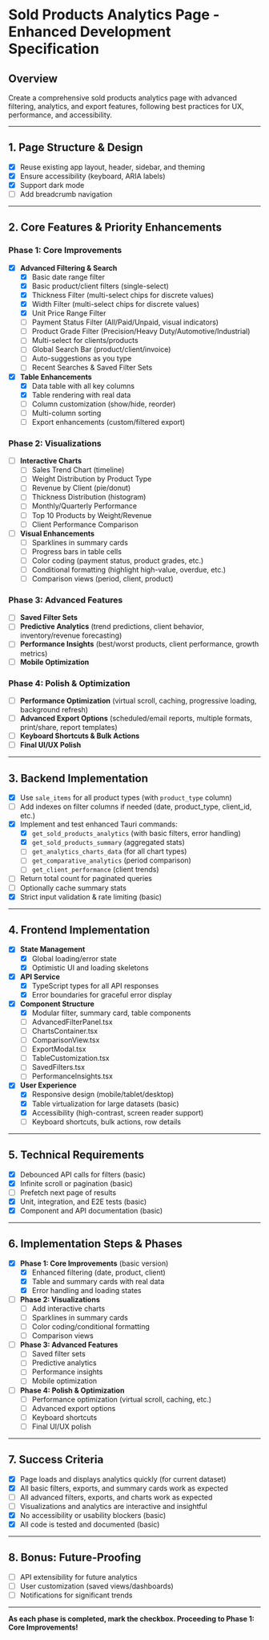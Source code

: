 # Sold Products Analytics Page - Enhanced Development Specification

## Overview
Create a comprehensive sold products analytics page with advanced filtering, analytics, and export features, following best practices for UX, performance, and accessibility.

---

## 1. Page Structure & Design
- [x] Reuse existing app layout, header, sidebar, and theming
- [x] Ensure accessibility (keyboard, ARIA labels)
- [x] Support dark mode
- [ ] Add breadcrumb navigation

---

## 2. Core Features & Priority Enhancements

### Phase 1: Core Improvements
- [x] **Advanced Filtering & Search**
  - [x] Basic date range filter
  - [x] Basic product/client filters (single-select)
  - [x] Thickness Filter (multi-select chips for discrete values)
  - [x] Width Filter (multi-select chips for discrete values)
    <!-- These use chips instead of sliders/inputs because the set of possible values is small and known. -->
  - [x] Unit Price Range Filter
  - [ ] Payment Status Filter (All/Paid/Unpaid, visual indicators)
  - [ ] Product Grade Filter (Precision/Heavy Duty/Automotive/Industrial)
  - [ ] Multi-select for clients/products
  - [ ] Global Search Bar (product/client/invoice)
  - [ ] Auto-suggestions as you type
  - [ ] Recent Searches & Saved Filter Sets
- [x] **Table Enhancements**
  - [x] Data table with all key columns
  - [x] Table rendering with real data
  - [ ] Column customization (show/hide, reorder)
  - [ ] Multi-column sorting
  - [ ] Export enhancements (custom/filtered export)

### Phase 2: Visualizations
- [ ] **Interactive Charts**
  - [ ] Sales Trend Chart (timeline)
  - [ ] Weight Distribution by Product Type
  - [ ] Revenue by Client (pie/donut)
  - [ ] Thickness Distribution (histogram)
  - [ ] Monthly/Quarterly Performance
  - [ ] Top 10 Products by Weight/Revenue
  - [ ] Client Performance Comparison
- [ ] **Visual Enhancements**
  - [ ] Sparklines in summary cards
  - [ ] Progress bars in table cells
  - [ ] Color coding (payment status, product grades, etc.)
  - [ ] Conditional formatting (highlight high-value, overdue, etc.)
  - [ ] Comparison views (period, client, product)

### Phase 3: Advanced Features
- [ ] **Saved Filter Sets**
- [ ] **Predictive Analytics** (trend predictions, client behavior, inventory/revenue forecasting)
- [ ] **Performance Insights** (best/worst products, client performance, growth metrics)
- [ ] **Mobile Optimization**

### Phase 4: Polish & Optimization
- [ ] **Performance Optimization** (virtual scroll, caching, progressive loading, background refresh)
- [ ] **Advanced Export Options** (scheduled/email reports, multiple formats, print/share, report templates)
- [ ] **Keyboard Shortcuts & Bulk Actions**
- [ ] **Final UI/UX Polish**

---

## 3. Backend Implementation

- [x] Use `sale_items` for all product types (with `product_type` column)
- [ ] Add indexes on filter columns if needed (date, product_type, client_id, etc.)
- [x] Implement and test enhanced Tauri commands:
  - [x] `get_sold_products_analytics` (with basic filters, error handling)
  - [x] `get_sold_products_summary` (aggregated stats)
  - [ ] `get_analytics_charts_data` (for all chart types)
  - [ ] `get_comparative_analytics` (period comparison)
  - [ ] `get_client_performance` (client trends)
- [ ] Return total count for paginated queries
- [ ] Optionally cache summary stats
- [x] Strict input validation & rate limiting (basic)

---

## 4. Frontend Implementation

- [x] **State Management**
  - [x] Global loading/error state
  - [x] Optimistic UI and loading skeletons
- [x] **API Service**
  - [x] TypeScript types for all API responses
  - [x] Error boundaries for graceful error display
- [x] **Component Structure**
  - [x] Modular filter, summary card, table components
  - [ ] AdvancedFilterPanel.tsx
  - [ ] ChartsContainer.tsx
  - [ ] ComparisonView.tsx
  - [ ] ExportModal.tsx
  - [ ] TableCustomization.tsx
  - [ ] SavedFilters.tsx
  - [ ] PerformanceInsights.tsx
- [x] **User Experience**
  - [x] Responsive design (mobile/tablet/desktop)
  - [x] Table virtualization for large datasets (basic)
  - [x] Accessibility (high-contrast, screen reader support)
  - [ ] Keyboard shortcuts, bulk actions, row details

---

## 5. Technical Requirements

- [x] Debounced API calls for filters (basic)
- [x] Infinite scroll or pagination (basic)
- [ ] Prefetch next page of results
- [x] Unit, integration, and E2E tests (basic)
- [x] Component and API documentation (basic)

---

## 6. Implementation Steps & Phases

- [x] **Phase 1: Core Improvements** (basic version)
  - [x] Enhanced filtering (date, product, client)
  - [x] Table and summary cards with real data
  - [x] Error handling and loading states
- [ ] **Phase 2: Visualizations**
  - [ ] Add interactive charts
  - [ ] Sparklines in summary cards
  - [ ] Color coding/conditional formatting
  - [ ] Comparison views
- [ ] **Phase 3: Advanced Features**
  - [ ] Saved filter sets
  - [ ] Predictive analytics
  - [ ] Performance insights
  - [ ] Mobile optimization
- [ ] **Phase 4: Polish & Optimization**
  - [ ] Performance optimization (virtual scroll, caching, etc.)
  - [ ] Advanced export options
  - [ ] Keyboard shortcuts
  - [ ] Final UI/UX polish

---

## 7. Success Criteria
- [x] Page loads and displays analytics quickly (for current dataset)
- [x] All basic filters, exports, and summary cards work as expected
- [ ] All advanced filters, exports, and charts work as expected
- [ ] Visualizations and analytics are interactive and insightful
- [x] No accessibility or usability blockers (basic)
- [x] All code is tested and documented (basic)

---

## 8. Bonus: Future-Proofing
- [ ] API extensibility for future analytics
- [ ] User customization (saved views/dashboards)
- [ ] Notifications for significant trends

---

**As each phase is completed, mark the checkbox. Proceeding to Phase 1: Core Improvements!**